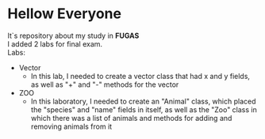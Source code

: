 # **Hellow Everyone** <br/>
It`s repository about my study in **FUGAS** <br/>
I added 2 labs for final exam. <br/>
Labs:
- Vector
    - In this lab, I needed to create a vector class that had x and y fields, as well as "+" and "-" methods for the vector
- ZOO
    - In this laboratory, I needed to create an "Animal" class, which placed the "species" and "name" fields in itself, as well as the "Zoo" class in which there was a list of animals and methods for adding and removing animals from it
